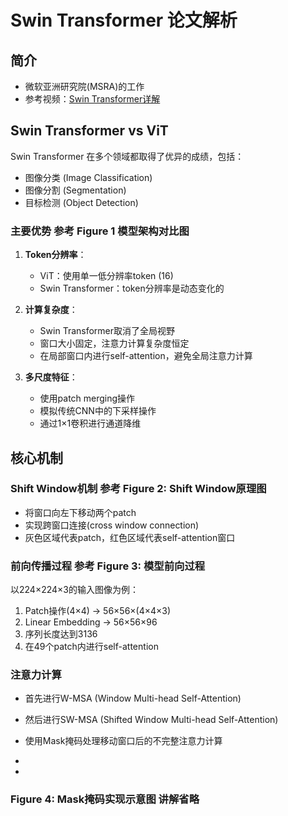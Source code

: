 # Swin Transformer 论文解析

## 简介
- 微软亚洲研究院(MSRA)的工作
- 参考视频：[Swin Transformer详解](https://www.bilibili.com/video/BV13L4y1475U)

## Swin Transformer vs ViT
Swin Transformer 在多个领域都取得了优异的成绩，包括：
- 图像分类 (Image Classification)
- 图像分割 (Segmentation)
- 目标检测 (Object Detection)

### 主要优势 参考 Figure 1 模型架构对比图
1. **Token分辨率**： 
   - ViT：使用单一低分辨率token (16)
   - Swin Transformer：token分辨率是动态变化的

2. **计算复杂度**：
   - Swin Transformer取消了全局视野
   - 窗口大小固定，注意力计算复杂度恒定
   - 在局部窗口内进行self-attention，避免全局注意力计算

3. **多尺度特征**：
   - 使用patch merging操作
   - 模拟传统CNN中的下采样操作
   - 通过1×1卷积进行通道降维

## 核心机制

### Shift Window机制 参考 Figure 2: Shift Window原理图
- 将窗口向左下移动两个patch
- 实现跨窗口连接(cross window connection)
- 灰色区域代表patch，红色区域代表self-attention窗口

### 前向传播过程 参考 Figure 3: 模型前向过程
以224×224×3的输入图像为例：
1. Patch操作(4×4) → 56×56×(4×4×3)
2. Linear Embedding → 56×56×96
3. 序列长度达到3136
4. 在49个patch内进行self-attention

### 注意力计算
- 首先进行W-MSA (Window Multi-head Self-Attention)
- 然后进行SW-MSA (Shifted Window Multi-head Self-Attention)
- 使用Mask掩码处理移动窗口后的不完整注意力计算


- 
- 
### Figure 4: Mask掩码实现示意图  讲解省略